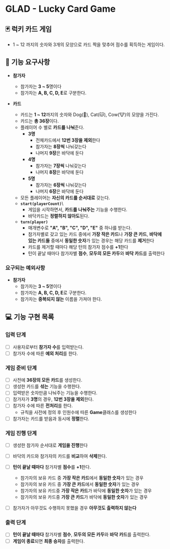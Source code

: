 # GLAD - Lucky Card Game

## 🃏 럭키 카드 게임
- 1 ~ 12 까지의 숫자와 3개의 모양으로 카드 짝을 맞추어 점수를 획득하는 게임이다.

## 🚀 기능 요구사항

- **참가자**
    - 참가자는 **3 ~ 5**명이다
    - 참가자는 **A, B, C, D, E**로 구분한다.

- **카드**
  - 카드는 **1 ~ 12**까지의 숫자와 Dog(🐶), Cat(🐱), Cow(🐮)의 모양을 가진다.
  - 카드는 **총 36장**이다.
  - 플레이어 수 별로 **카드를 나눠**준다.
    - **3명** 
      - 전체카드에서 **12번 3장을 제외**한다
      - 참가자는 **8장씩** 나눠갖는다
      - 나머지 **9장**은 바닥에 둔다
    - **4명**
      - 참가자는 **7장씩** 나눠갖는다
      - 나머지 **8장**은 바닥에 둔다
    - **5명**
      - 참가자는 **6장씩** 나눠갖는다
      - 나머지 **6장**은 바닥에 둔다
  - 모든 플레이어는 **자신의 카드를 순서대로** 갖는다.
  - **`start(playerCount)`**\
    - 게임을 시작하면서, **카드를 나눠주는** 기능을 수행한다.
    - 바닥카드는 **정렬하지 않아도**된다.
  - **`turn(player)`**
    - 매개변수로 **"A", "B", "C", "D", "E"** 중 하나를 받는다.
    - 참가자별로 갖고 있는 카드 중에서 **가장 작은 카드**나 **가장 큰 카드**, **바닥에 있는 카드들** 중에서 **동일한 숫자**가 있는 경우는 해당 카드를 **제거**한다
    - 카드를 제거할 때마다 해당 턴의 참가자 점수를 **+1**한다
    - 턴이 끝날 때마다 참가자별 **점수**, **모두의 모든 카두**와 **바닥 카드**를 출력한다

### 요구되는 예외사항

- **참가자**
    - 참가자는 **3 ~ 5**명이다
    - 참가자는 **A, B, C, D, E**로 구분한다.
    - 참가자는 **중복되지 않는** 이름을 가져야 한다.
  

## 💻 기능 구현 목록

### 입력 단계
- [ ] 사용자로부터 **참가자 수**를 입력받는다.
- [ ] 참가자 수에 따른 **예외 처리**를 한다.

### 게임 준비 단계
- [ ] 사전에 **36장의 모든 카드**를 생성한다.
- [ ] 생성한 카드를 **섞는** 기능을 수행한다.
- [ ] 입력받은 숫자만큼 나눠주는 기능을 수행한다.
- [ ] 참가자가 **3명**의 경우, **12번 3장을 제외**한다.
- [ ] 참가자 수에 따른 **전처리**를 한다.
  - 규칙을 사전에 정의 후 인원수에 따른 **Game**클래스를 생성한다
- [ ] 참가자는 카드를 받음과 동시에 **정렬**한다.

### 게임 진행 단계
- [ ] 생성한 참가자 순서대로 **게임을 진행**한다
- [ ] 바닥의 카드와 참가자의 카드를 **비교**하여 **삭제**한다.
- [ ] **턴이 끝날 때마다** 참가자별 **점수**를 **+1**한다.
  - 참가자의 보유 카드 중 **가장 작은 카드**에서 **동일한 숫자**가 있는 경우
  - 참가자의 보유 카드 중 **가장 큰 카드**에서 **동일한 숫자**가 있는 경우
  - 참가자의 보유 카드중 **가장 작은 카드**가 바닥에 **동일한 숫자**가 있는 경우
  - 참가자의 보유 카드중 **가장 큰 카드**가 바닥에 **동일한 숫자**가 있는 경우
- [ ] 참가자가 아무것도 수행하지 못했을 경우 **아무것도 출력하지 않는다**


### 출력 단계
- [ ] **턴이 끝날 때마다** 참가자별 **점수**, **모두의 모든 카두**와 **바닥 카드**를 출력한다.
- [ ] **게임이 종료**되면 **최종 승자**를 출력한다.
